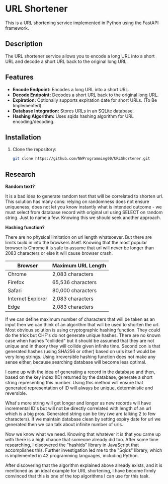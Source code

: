 # URL Shortener

This is a URL shortening service implemented in Python using the FastAPI framework.

## Description

The URL shortener service allows you to encode a long URL into a short URL and decode a short URL back to the original long URL.

## Features

- **Encode Endpoint:** Encodes a long URL into a short URL.
- **Decode Endpoint:** Decodes a short URL back to the original long URL.
- **Expiration:** Optionally supports expiration date for short URLs. (To Be Implemented)
- **Database Integration:** Stores URLs in an SQLite database.
- **Hashing Algorithm:** Uses sqids hashing algorithm for URL encoding/decoding.

## Installation

1. Clone the repository:
   ```bash
   git clone https://github.com/NWProgramming00/URLShortener.git
   ```
   



## Research

**Random text?**

It is a bad idea to generate random text that will be correlated to shorten url.
This solution has many cons: relying on randomness does not ensure uniqueness; does not let you know instantly what 
is intended outcome - we must select from database record with original url using SELECT on random string. 
Just to name a few. Knowing this we should seek another approach.

**Hashing function?**

There are no physical limitation on url length whatsoever. But there are limits build in into the browsers itself. 
Knowing that the most popular browser is Chrome it is safe to assume that url will never be longer than 2083 characters 
or else it will cause browser crash.


| Browser           | Maximum URL Length |
|-------------------|--------------------|
| Chrome            | 2,083 characters   |
| Firefox           | 65,536 characters  |
| Safari            | 80,000 characters  |
| Internet Explorer | 2,083 characters   |
| Edge              | 2,083 characters   |


If we can define maximum number of characters that will be taken as an input then we can think of an algorithm that will be used to shorten the url.
Most obvious solution is using cryptographic hashing function. 
They could do the trick but CHF's do not generate unique hashes. There are no known case when hashes "collided" but
it should be assumed that they are not unique and in theory they will collide given infinite time.
Second con is that generated hashes (using SHA256 or other) based on urls itself would be very long strings.
Using irreversible hashing function does not make any sense either, because searching database will become less optimal.


I came up with the idea of generating a record in the database and then, based on the key index (ID) returned by the database, 
generate a short string representing this number. Using this method will ensure that generated representation of ID
will always be unique, deterministic and reversible. 


What's more string will get longer and longer as new records will have incremental ID's but will not be directly 
correlated with length of an url which is a big pros. Generated string can be tiny (we are talking 2 to few characters).
If we maintain database clean by setting expiry date for url we generated then we can talk about infinite number of urls.


Now we know what we need. Knowing that whatever it is that you came up with there is a high chance that someone already did too.
After some time researching, I discovered the "hashids" library in JavaScript that accomplishes this. 
Further investigation led me to the "Sqids" library, which is implemented in 42 programming languages, including Python.


After discovering that the algorithm explained above already exists, and it is mentioned as an ideal example for URL shortening, 
I have become firmly convinced that this is one of the top algorithms I can use for this task.
